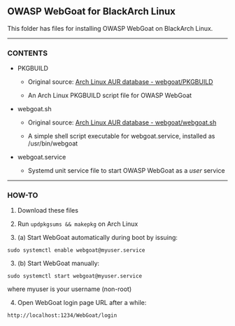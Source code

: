 ## OWASP WebGoat for BlackArch Linux

This folder has files for installing OWASP WebGoat on BlackArch Linux. 

-----------------------

### CONTENTS

- PKGBUILD

  - Original source: [Arch Linux AUR database - webgoat/PKGBUILD](https://aur.archlinux.org/cgit/aur.git/tree/PKGBUILD?h=webgoat)
  
  - An Arch Linux PKGBUILD script file for OWASP WebGoat

- webgoat.sh

  - Original source: [Arch Linux AUR database - webgoat/webgoat.sh](https://aur.archlinux.org/cgit/aur.git/tree/webgoat.sh?h=webgoat)

  - A simple shell script executable for webgoat.service, installed as /usr/bin/webgoat

- webgoat.service

  - Systemd unit service file to start OWASP WebGoat as a *user* service

-----------------------

### HOW-TO
  
1. Download these files
  
2. Run `updpkgsums && makepkg` on Arch Linux

3. (a) Start WebGoat automatically during boot by issuing:

`sudo systemctl enable webgoat@myuser.service`

3. (b) Start WebGoat manually:

`sudo systemctl start webgoat@myuser.service`

where myuser is your username (non-root)

4. Open WebGoat login page URL after a while:

`http://localhost:1234/WebGoat/login`


  
  
